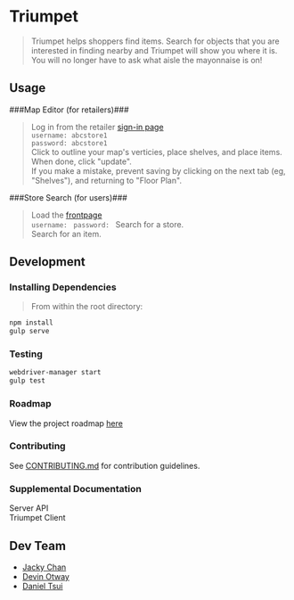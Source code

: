 # Triumpet

> Triumpet helps shoppers find items. Search for objects that you are interested in finding nearby and Triumpet will show you where it is. You will no longer have to ask what aisle the mayonnaise is on!

## Usage

###Map Editor (for retailers)###
> Log in from the retailer [sign-in page](http://triumpet.herokuapp.com/#/retailer/signin)  
```username: abcstore1```  
```password: abcstore1```  
>Click to outline your map's verticies, place shelves, and place items.
>When done, click "update".  
>If you make a mistake, prevent saving by clicking on the next tab (eg, "Shelves"), and returning to "Floor Plan".

###Store Search (for users)###
>Load the [frontpage](http://triumpet.herokuapp.com/)  
```username: ```
```password: ```
>Search for a store.  
>Search for an item.

## Development

### Installing Dependencies
>From within the root directory:

```sh
npm install
gulp serve
```
### Testing
```sh
webdriver-manager start
gulp test
```

### Roadmap

View the project roadmap [here](https://github.com/JollyPhantom/Triumpet/issues)

### Contributing

See [CONTRIBUTING.md](https://github.com/JollyPhantom/Triumpet/blob/master/CONTRIBUTING.md) for contribution guidelines.

### Supplemental Documentation

Server API  
Triumpet Client

## Dev Team
- [Jacky Chan](https://github.com/chikeichan)
- [Devin Otway](https://github.com/TroutZen)
- [Daniel Tsui](https://github.com/sdtsui)
